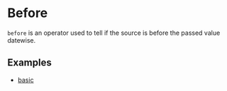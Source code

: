 # Before

`before` is an operator used to tell if the source is before the passed value datewise.

## Examples

- [basic](basic.md)
